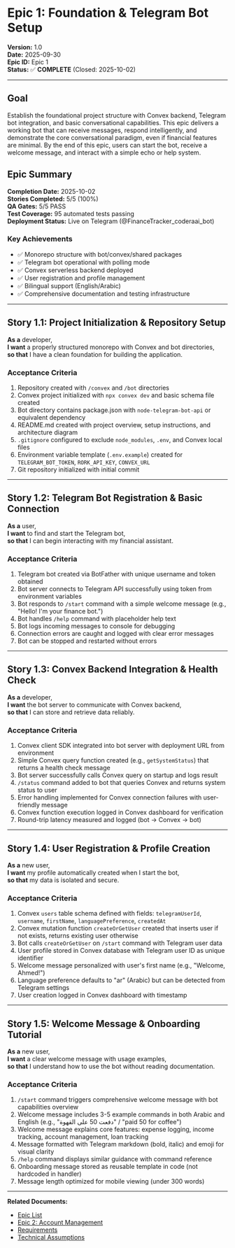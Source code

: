 # Epic 1: Foundation & Telegram Bot Setup

**Version:** 1.0  
**Date:** 2025-09-30  
**Epic ID:** Epic 1  
**Status:** ✅ **COMPLETE** (Closed: 2025-10-02)

---

## Goal

Establish the foundational project structure with Convex backend, Telegram bot integration, and basic conversational capabilities. This epic delivers a working bot that can receive messages, respond intelligently, and demonstrate the core conversational paradigm, even if financial features are minimal. By the end of this epic, users can start the bot, receive a welcome message, and interact with a simple echo or help system.

## Epic Summary

**Completion Date:** 2025-10-02  
**Stories Completed:** 5/5 (100%)  
**QA Gates:** 5/5 PASS  
**Test Coverage:** 95 automated tests passing  
**Deployment Status:** Live on Telegram (@FinanceTracker_coderaai_bot)

### Key Achievements
- ✅ Monorepo structure with bot/convex/shared packages
- ✅ Telegram bot operational with polling mode
- ✅ Convex serverless backend deployed
- ✅ User registration and profile management
- ✅ Bilingual support (English/Arabic)
- ✅ Comprehensive documentation and testing infrastructure

---

## Story 1.1: Project Initialization & Repository Setup

**As a** developer,  
**I want** a properly structured monorepo with Convex and bot directories,  
**so that** I have a clean foundation for building the application.

### Acceptance Criteria

1. Repository created with `/convex` and `/bot` directories
2. Convex project initialized with `npx convex dev` and basic schema file created
3. Bot directory contains package.json with `node-telegram-bot-api` or equivalent dependency
4. README.md created with project overview, setup instructions, and architecture diagram
5. `.gitignore` configured to exclude `node_modules`, `.env`, and Convex local files
6. Environment variable template (`.env.example`) created for `TELEGRAM_BOT_TOKEN`, `RORK_API_KEY`, `CONVEX_URL`
7. Git repository initialized with initial commit

---

## Story 1.2: Telegram Bot Registration & Basic Connection

**As a** user,  
**I want** to find and start the Telegram bot,  
**so that** I can begin interacting with my financial assistant.

### Acceptance Criteria

1. Telegram bot created via BotFather with unique username and token obtained
2. Bot server connects to Telegram API successfully using token from environment variables
3. Bot responds to `/start` command with a simple welcome message (e.g., "Hello! I'm your finance bot.")
4. Bot handles `/help` command with placeholder help text
5. Bot logs incoming messages to console for debugging
6. Connection errors are caught and logged with clear error messages
7. Bot can be stopped and restarted without errors

---

## Story 1.3: Convex Backend Integration & Health Check

**As a** developer,  
**I want** the bot server to communicate with Convex backend,  
**so that** I can store and retrieve data reliably.

### Acceptance Criteria

1. Convex client SDK integrated into bot server with deployment URL from environment
2. Simple Convex query function created (e.g., `getSystemStatus`) that returns a health check message
3. Bot server successfully calls Convex query on startup and logs result
4. `/status` command added to bot that queries Convex and returns system status to user
5. Error handling implemented for Convex connection failures with user-friendly message
6. Convex function execution logged in Convex dashboard for verification
7. Round-trip latency measured and logged (bot → Convex → bot)

---

## Story 1.4: User Registration & Profile Creation

**As a** new user,  
**I want** my profile automatically created when I start the bot,  
**so that** my data is isolated and secure.

### Acceptance Criteria

1. Convex `users` table schema defined with fields: `telegramUserId`, `username`, `firstName`, `languagePreference`, `createdAt`
2. Convex mutation function `createOrGetUser` created that inserts user if not exists, returns existing user otherwise
3. Bot calls `createOrGetUser` on `/start` command with Telegram user data
4. User profile stored in Convex database with Telegram user ID as unique identifier
5. Welcome message personalized with user's first name (e.g., "Welcome, Ahmed!")
6. Language preference defaults to "ar" (Arabic) but can be detected from Telegram settings
7. User creation logged in Convex dashboard with timestamp

---

## Story 1.5: Welcome Message & Onboarding Tutorial

**As a** new user,  
**I want** a clear welcome message with usage examples,  
**so that** I understand how to use the bot without reading documentation.

### Acceptance Criteria

1. `/start` command triggers comprehensive welcome message with bot capabilities overview
2. Welcome message includes 3-5 example commands in both Arabic and English (e.g., "دفعت 50 على القهوة" / "paid 50 for coffee")
3. Welcome message explains core features: expense logging, income tracking, account management, loan tracking
4. Message formatted with Telegram markdown (bold, italic) and emoji for visual clarity
5. `/help` command displays similar guidance with command reference
6. Onboarding message stored as reusable template in code (not hardcoded in handler)
7. Message length optimized for mobile viewing (under 300 words)

---

**Related Documents:**
- [Epic List](./epics.md)
- [Epic 2: Account Management](./epic-2-accounts.md)
- [Requirements](./requirements.md)
- [Technical Assumptions](./technical-assumptions.md)
